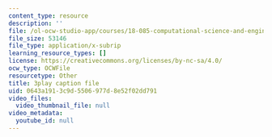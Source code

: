 ```yaml
---
content_type: resource
description: ''
file: /ol-ocw-studio-app/courses/18-085-computational-science-and-engineering-i-fall-2008/0643a1913c9d5506977d8e52f02dd791_bElQTlIWCr8.vtt
file_size: 53146
file_type: application/x-subrip
learning_resource_types: []
license: https://creativecommons.org/licenses/by-nc-sa/4.0/
ocw_type: OCWFile
resourcetype: Other
title: 3play caption file
uid: 0643a191-3c9d-5506-977d-8e52f02dd791
video_files:
  video_thumbnail_file: null
video_metadata:
  youtube_id: null
---
```

